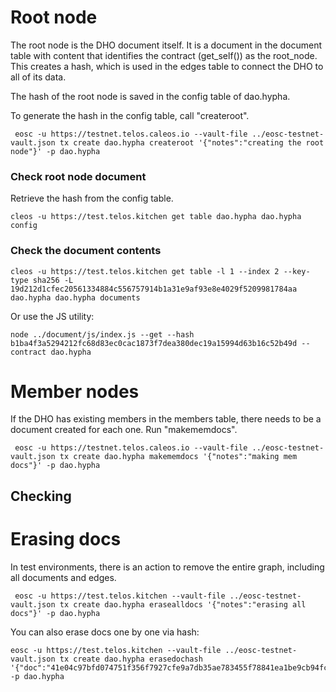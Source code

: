 # Root node
The root node is the DHO document itself.  It is a document in the document table with content that identifies the contract (get_self()) as the root_node.  This creates a hash, which is used in the edges table to connect the DHO to all of its data.

The hash of the root node is saved in the config table of dao.hypha.

To generate the hash in the config table, call "createroot".

```
 eosc -u https://testnet.telos.caleos.io --vault-file ../eosc-testnet-vault.json tx create dao.hypha createroot '{"notes":"creating the root node"}' -p dao.hypha
```

### Check root node document
Retrieve the hash from the config table.
```
cleos -u https://test.telos.kitchen get table dao.hypha dao.hypha config
```

### Check the document contents
```
cleos -u https://test.telos.kitchen get table -l 1 --index 2 --key-type sha256 -L 19d212d1cfec20561334884c556757914b1a31e9af93e8e4029f5209981784aa dao.hypha dao.hypha documents
```

Or use the JS utility:
```
node ../document/js/index.js --get --hash b1ba4f3a5294212fc68d83ec0cac1873f7dea380dec19a15994d63b16c52b49d --contract dao.hypha
```

# Member nodes
If the DHO has existing members in the members table, there needs to be a document created for each one.  Run "makememdocs".

```
 eosc -u https://testnet.telos.caleos.io --vault-file ../eosc-testnet-vault.json tx create dao.hypha makememdocs '{"notes":"making mem docs"}' -p dao.hypha
```

## Checking 

# Erasing docs 
In test environments, there is an action to remove the entire graph, including all documents and edges.
```
 eosc -u https://test.telos.kitchen --vault-file ../eosc-testnet-vault.json tx create dao.hypha erasealldocs '{"notes":"erasing all docs"}' -p dao.hypha
```

You can also erase docs one by one via hash:
```
eosc -u https://test.telos.kitchen --vault-file ../eosc-testnet-vault.json tx create dao.hypha erasedochash '{"doc":"41e04c97bfd074751f356f7927cfe9a7db35ae783455f78841ea1be9cb94fc3c"}' -p dao.hypha
```